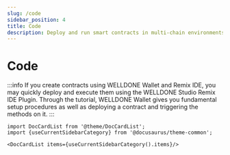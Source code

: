 ```yaml
---
slug: /code
sidebar_position: 4
title: Code
description: Deploy and run smart contracts in multi-chain environments with WELLDONE Code
---
```


# Code

:::info
If you create contracts using WELLDONE Wallet and Remix IDE, you may quickly deploy and execute them using the WELLDONE Studio Remix IDE Plugin. Through the tutorial, WELLDONE Wallet gives you fundamental setup procedures as well as deploying a contract and triggering the methods on it.
:::

```mdx-code-block
import DocCardList from '@theme/DocCardList';
import {useCurrentSidebarCategory} from '@docusaurus/theme-common';

<DocCardList items={useCurrentSidebarCategory().items}/>
```
